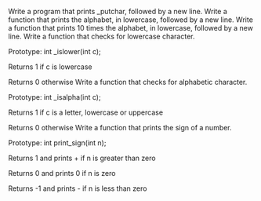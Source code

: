 Write a program that prints _putchar, followed by a new line.
Write a function that prints the alphabet, in lowercase, followed by a new line.
Write a function that prints 10 times the alphabet, in lowercase, followed by a new line.
Write a function that checks for lowercase character.



Prototype: int _islower(int c);

Returns 1 if c is lowercase

Returns 0 otherwise
Write a function that checks for alphabetic character.



Prototype: int _isalpha(int c);

Returns 1 if c is a letter, lowercase or uppercase

Returns 0 otherwise
Write a function that prints the sign of a number.



Prototype: int print_sign(int n);

Returns 1 and prints + if n is greater than zero

Returns 0 and prints 0 if n is zero

Returns -1 and prints - if n is less than zero
